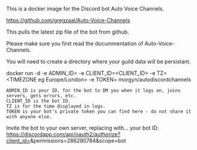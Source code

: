 This is a docker image for the Discord bot Auto Voice Channels.

https://github.com/gregzaal/Auto-Voice-Channels

This pulls the latest zip file of the bot from github.

Please make sure you first read the docummentation of Auto-Voice-Channels.

You will need to create a directory where your guild data will be persistant.

docker run -d -e ADMIN_ID=<ADMIN ID> -e CLIENT_ID=<CLIENT_ID> -e TZ=<TIMEZONE eg Europe/London> -e TOKEN=<TOKEN> morgyn/autodiscordchannels


    ADMIN_ID is your ID, for the bot to DM you when it logs on, joins servers, gets errors, etc.
    CLIENT_ID is the bot ID.
    TZ is for the time displayed in logs.
    TOKEN is your bot's private token you can find here - do not share it with anyone else.

Invite the bot to your own server, replacing <YOUR BOT ID> with... your bot ID: https://discordapp.com/api/oauth2/authorize?client_id=<YOUR BOT ID>&permissions=286280784&scope=bot

